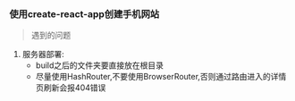 ### 使用create-react-app创建手机网站

> 遇到的问题
1. 服务器部署:
    * build之后的文件夹要直接放在根目录
    * 尽量使用HashRouter,不要使用BrowserRouter,否则通过路由进入的详情页刷新会报404错误